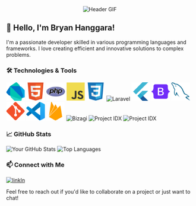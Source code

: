 <div align="center">
  <img src="https://media.tenor.com/c_KoArBa4NYAAAAi/work-future.gif" alt="Header GIF" style="max-width: 200px; height: 200px;">
</div>

## 👋 Hello, I'm Bryan Hanggara!

I'm a passionate developer skilled in various programming languages and frameworks. I love creating efficient and innovative solutions to complex problems.

### 🛠️ Technologies & Tools

<p>
    <img src="https://raw.githubusercontent.com/devicons/devicon/master/icons/dart/dart-original.svg" alt="Dart" width="50" height="50"/>
    <img src="https://raw.githubusercontent.com/devicons/devicon/master/icons/html5/html5-original.svg" alt="HTML5" width="50" height="50"/>
    <img src="https://raw.githubusercontent.com/devicons/devicon/master/icons/php/php-original.svg" alt="PHP" width="50" height="50"/>
    <img src="https://raw.githubusercontent.com/devicons/devicon/master/icons/javascript/javascript-original.svg" alt="JavaScript" width="50" height="50"/>
    <img src="https://raw.githubusercontent.com/devicons/devicon/master/icons/css3/css3-original.svg" alt="CSS3" width="50" height="50"/>
    <img src="https://upload.wikimedia.org/wikipedia/commons/thumb/9/9a/Laravel.svg/1969px-Laravel.svg.png" alt="Laravel" width="50" height="50"/>
    <img src="https://raw.githubusercontent.com/devicons/devicon/master/icons/flutter/flutter-original.svg" alt="Flutter" width="50" height="50"/>
    <img src="https://raw.githubusercontent.com/devicons/devicon/master/icons/bootstrap/bootstrap-plain.svg" alt="Bootstrap" width="50" height="50"/>
    <img src="https://raw.githubusercontent.com/devicons/devicon/master/icons/mysql/mysql-original.svg" alt="MySQL" width="50" height="50"/>
    <img src="https://raw.githubusercontent.com/devicons/devicon/master/icons/git/git-original.svg" alt="Git" width="50" height="50"/>
    <img src="https://raw.githubusercontent.com/devicons/devicon/master/icons/vscode/vscode-original.svg" alt="VSCode" width="50" height="50"/>
    <img src="https://raw.githubusercontent.com/devicons/devicon/master/icons/firebase/firebase-plain.svg" alt="Firebase" width="50" height="50"/>
    <img src="https://upload.wikimedia.org/wikipedia/commons/thumb/b/b0/Bizagi.png/1200px-Bizagi.png" alt="Bizagi" width="50" height="50"/>
    <img src="https://developers.google.com/static/idx/images/icon-192.png" alt="Project IDX" width="50" height="50"/>
    <img src="https://static-00.iconduck.com/assets.00/sass-icon-1024x1024-sxpvtqae.png" alt="Project IDX" width="50" height="50"/>
</p>

### 📈 GitHub Stats

![Your GitHub Stats](https://github-readme-stats.vercel.app/api?username=bryanhanggara&show_icons=true&theme=radical)
![Top Languages](https://github-readme-stats.vercel.app/api/top-langs/?username=bryanhanggara&layout=compact&theme=radical)

### 📫 Connect with Me

<p>
    <a href="https://www.linkedin.com/in/bryan-hanggara-235455255"> <img src="https://upload.wikimedia.org/wikipedia/commons/c/ca/LinkedIn_logo_initials.png" alt="linkln" width="50" height="50"/></a>
</p>
Feel free to reach out if you'd like to collaborate on a project or just want to chat!
